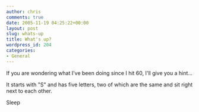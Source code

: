 ```yaml
---
author: chris
comments: true
date: 2005-11-19 04:25:22+00:00
layout: post
slug: whats-up
title: What's up?
wordpress_id: 204
categories:
- General
---
```


If you are wondering what I've been doing since I hit 60, I'll give you a hint...

It starts with "S" and has five letters, two of which are the same and sit right next to each other.

Sleep


